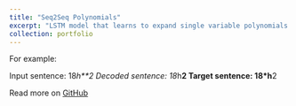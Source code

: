 ```yaml
---
title: "Seq2Seq Polynomials"
excerpt: "LSTM model that learns to expand single variable polynomials by taking the factorized sequence and predicting the expanded sequence"
collection: portfolio
---
```


For example: 

Input sentence: 18*h**2
Decoded sentence: 18*h**2
Target sentence: 18*h**2

Read more on [GitHub](https://github.com/azizamirsaidova/Seq2Seq-Polynomials-)